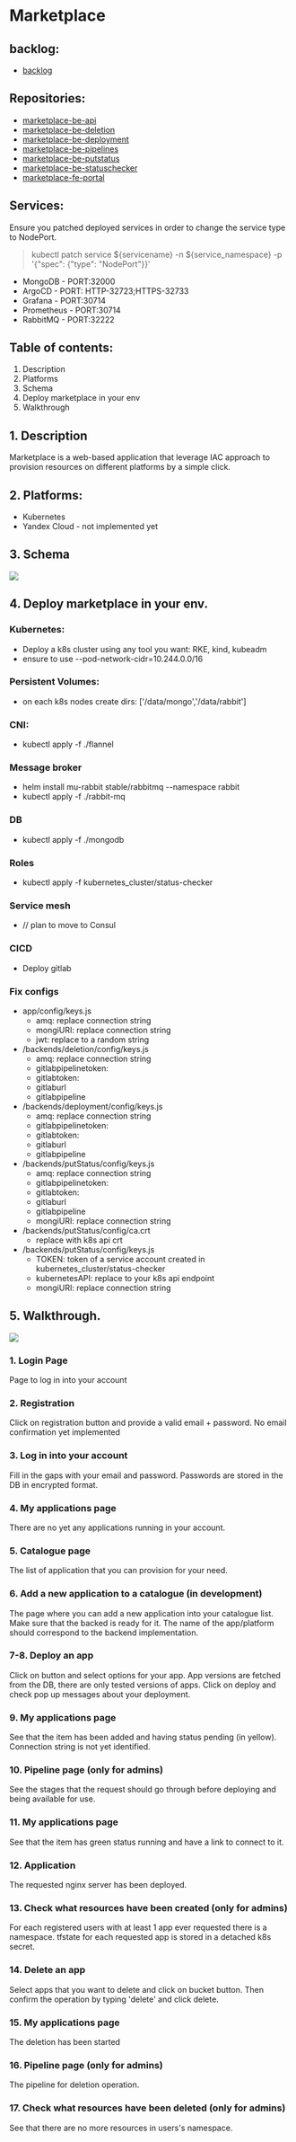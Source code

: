 # Marketplace 

## backlog:
* [backlog](https://gitlab.com/effaceurs90/marketplace/-/issues)

## Repositories:
* [marketplace-be-api](https://gitlab.com/effaceurs90/marketplace-be-api)
* [marketplace-be-deletion](https://gitlab.com/effaceurs90/marketplace-be-deletion)
* [marketplace-be-deployment](https://gitlab.com/effaceurs90/marketplace-be-deployment)
* [marketplace-be-pipelines](https://gitlab.com/effaceurs90/marketplace-be-pipelines)
* [marketplace-be-putstatus](https://gitlab.com/effaceurs90/marketplace-be-putstatus)
* [marketplace-be-statuschecker](https://gitlab.com/effaceurs90/marketplace-be-statuschecker)
* [marketplace-fe-portal](https://gitlab.com/effaceurs90/marketplace-fe-portal)

## Services:
Ensure you patched deployed services in order to change the service type to NodePort.
> kubectl patch service ${servicename} -n ${service_namespace} -p '{"spec": {"type": "NodePort"}}'
* MongoDB - PORT:32000
* ArgoCD  - PORT: HTTP-32723;HTTPS-32733
* Grafana - PORT:30714
* Prometheus - PORT:30714
* RabbitMQ - PORT:32222

## Table of contents: 
1. Description
2. Platforms
3. Schema
4. Deploy marketplace in your env
5. Walkthrough

## 1. Description
Marketplace is a web-based application that leverage IAC approach  to provision resources on different platforms by a simple click. 

## 2. Platforms:
* Kubernetes
* Yandex Cloud - not implemented yet

## 3. Schema
<img src="https://gitlab.com/effaceurs90/marketplace/-/raw/main/description/Untitled Diagram.jpg"/>

## 4. Deploy marketplace in your env. 

### Kubernetes:
- Deploy a k8s cluster using any tool you want: RKE, kind, kubeadm
- ensure to use --pod-network-cidr=10.244.0.0/16

### Persistent Volumes:
- on each k8s nodes create dirs: ['/data/mongo','/data/rabbit']

### CNI:
- kubectl apply -f ./flannel
### Message broker

- helm install mu-rabbit stable/rabbitmq --namespace rabbit
- kubectl apply -f ./rabbit-mq

### DB
- kubectl apply -f ./mongodb

### Roles
- kubectl apply -f kubernetes_cluster/status-checker

### Service mesh
- // plan to move to Consul

### CICD
- Deploy gitlab

### Fix configs

* app/config/keys.js
    - amq: replace connection string 
    - mongiURI: replace connection string 
    - jwt: replace to a random string
* /backends/deletion/config/keys.js
    - amq: replace connection string 
    - gitlabpipelinetoken: 
    - gitlabtoken:
    - gitlaburl
    - gitlabpipeline
* /backends/deployment/config/keys.js
    - amq: replace connection string 
    - gitlabpipelinetoken: 
    - gitlabtoken:
    - gitlaburl
    - gitlabpipeline
 * /backends/putStatus/config/keys.js
    - amq: replace connection string 
    - gitlabpipelinetoken: 
    - gitlabtoken:
    - gitlaburl
    - gitlabpipeline   
    - mongiURI: replace connection string 
 * /backends/putStatus/config/ca.crt
    -  replace with k8s api crt
 * /backends/putStatus/config/keys.js
    - TOKEN: token of a service account created in kubernetes_cluster/status-checker
    - kubernetesAPI: replace to your k8s api endpoint   
    - mongiURI: replace connection string 

## 5. Walkthrough. 
<img src="https://gitlab.com/effaceurs90/marketplace/-/raw/main/description/work.gif"/>

### 1. Login Page
Page to log in into your account

### 2. Registration
Click on registration button and provide a valid email + password. 
No email confirmation yet implemented

### 3. Log in into your account
Fill in the gaps with your email and password. Passwords are stored in the DB in encrypted format.

### 4. My applications page
There are no yet any applications running in your account.

### 5. Catalogue page
The list of application that you can provision for your need.

### 6. Add a new application to a catalogue (in development)
The page where you can add a new application into your catalogue list. Make sure that the backed is ready for it. The name of the app/platform should correspond to the backend implementation.

### 7-8. Deploy an app
Click on button and select options for your app. App versions are fetched from the DB, there are only tested versions of apps. 
Click on deploy and check pop up messages about your deployment.

### 9. My applications page
See that the item has been added and having status pending (in yellow). Connection string is not yet identified. 

### 10. Pipeline page (only for admins)
See the stages that the request should go through before deploying and being available for use.

### 11. My applications page
See that the item has green status running and have a link to connect to it. 

### 12. Application
The requested nginx server has been deployed. 

### 13. Check what resources have been created (only for admins)
For each registered users with at least 1 app ever requested there is a namespace. 
tfstate for each requested app is stored in a detached k8s secret.

### 14. Delete an app
Select apps that you want to delete and click on bucket button. Then confirm the operation by typing 'delete' and click delete.

### 15. My applications page
The deletion has been started

### 16. Pipeline page (only for admins)
The pipeline for deletion operation.

### 17. Check what resources have been deleted (only for admins)
See that there are no more resources in users's namespace.

